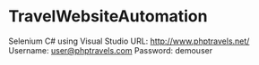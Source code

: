 # TravelWebsiteAutomation
Selenium C# using Visual Studio
URL: http://www.phptravels.net/
Username: user@phptravels.com
Password: demouser
